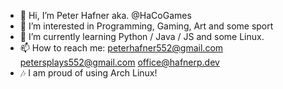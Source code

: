 - 👋 Hi, I’m Peter Hafner aka. @HaCoGames
- 👀 I’m interested in Programming, Gaming, Art and some sport
- 🌱 I’m currently learning Python / Java / JS
      and some Linux.
- 📫 How to reach me:  peterhafner552@gmail.com  petersplays552@gmail.com  office@hafnerp.dev
- 🎶 I am proud of using Arch Linux!
<!---
HaCoGames/HaCoGames is a ✨ special ✨ repository because its `README.md` (this file) appears on your GitHub profile.
You can click the Preview link to take a look at your changes.
--->
